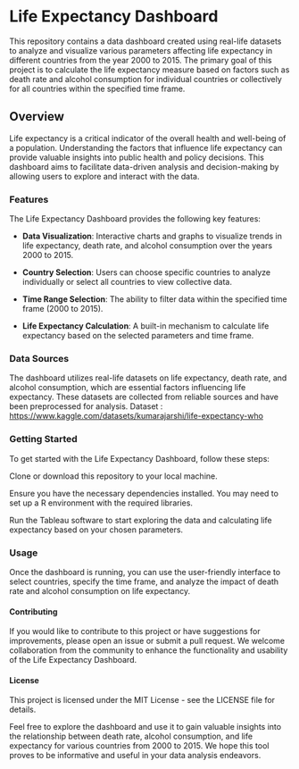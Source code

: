 # Life Expectancy Dashboard
This repository contains a data dashboard created using real-life datasets to analyze and visualize various parameters affecting life expectancy in different countries from the year 2000 to 2015. The primary goal of this project is to calculate the life expectancy measure based on factors such as death rate and alcohol consumption for individual countries or collectively for all countries within the specified time frame.

## Overview
Life expectancy is a critical indicator of the overall health and well-being of a population. Understanding the factors that influence life expectancy can provide valuable insights into public health and policy decisions. This dashboard aims to facilitate data-driven analysis and decision-making by allowing users to explore and interact with the data.

### Features
The Life Expectancy Dashboard provides the following key features:

* **Data Visualization**: Interactive charts and graphs to visualize trends in life expectancy, death rate, and alcohol consumption over the years 2000 to 2015.

* **Country Selection**: Users can choose specific countries to analyze individually or select all countries to view collective data.

* **Time Range Selection**: The ability to filter data within the specified time frame (2000 to 2015).

* **Life Expectancy Calculation**: A built-in mechanism to calculate life expectancy based on the selected parameters and time frame.

### Data Sources
The dashboard utilizes real-life datasets on life expectancy, death rate, and alcohol consumption, which are essential factors influencing life expectancy. These datasets are collected from reliable sources and have been preprocessed for analysis.
Dataset : https://www.kaggle.com/datasets/kumarajarshi/life-expectancy-who

### Getting Started
To get started with the Life Expectancy Dashboard, follow these steps:

Clone or download this repository to your local machine.

Ensure you have the necessary dependencies installed. You may need to set up a R environment with the required libraries.

Run the Tableau software to start exploring the data and calculating life expectancy based on your chosen parameters.

### Usage
Once the dashboard is running, you can use the user-friendly interface to select countries, specify the time frame, and analyze the impact of death rate and alcohol consumption on life expectancy.

#### Contributing
If you would like to contribute to this project or have suggestions for improvements, please open an issue or submit a pull request. We welcome collaboration from the community to enhance the functionality and usability of the Life Expectancy Dashboard.

#### License
This project is licensed under the MIT License - see the LICENSE file for details.

Feel free to explore the dashboard and use it to gain valuable insights into the relationship between death rate, alcohol consumption, and life expectancy for various countries from 2000 to 2015. We hope this tool proves to be informative and useful in your data analysis endeavors.
